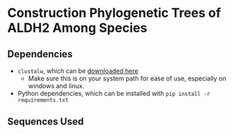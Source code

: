 # Construction Phylogenetic Trees of ALDH2 Among Species

## Dependencies

+ `clustalw`, which can be [downloaded here](http://www.clustal.org/download/current/)
    + Make sure this is on your system path for ease of use, especially on windows and linux.
+ Python dependencies, which can be installed with `pip install -r requirements.txt`

## Sequences Used